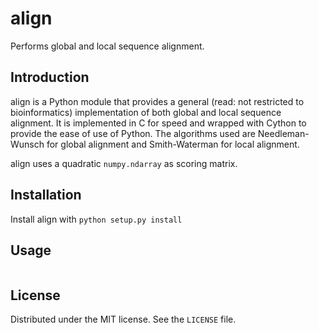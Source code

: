 align
=====

Performs global and local sequence alignment.

Introduction
------------
align is a Python module that provides a general (read: not restricted to bioinformatics)
implementation of both global and local sequence alignment. It is implemented in C for
speed and wrapped with Cython to provide the ease of use of Python. The algorithms used
are Needleman-Wunsch for global alignment and Smith-Waterman for local alignment.

align uses a quadratic ```numpy.ndarray``` as scoring matrix.

Installation
------------

Install align with ```python setup.py install```

Usage
-----
```
```

License
-------
Distributed under the MIT license. See the ```LICENSE``` file.
